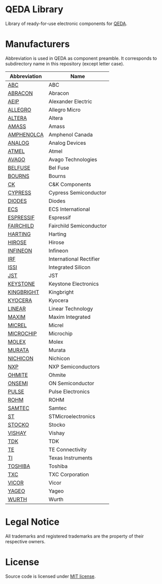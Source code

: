 QEDA Library
============

Library of ready-for-use electronic components for [QEDA](https://github.com/qeda/qeda).

Manufacturers
=============

Abbreviation is used in QEDA as component preamble. It corresponds to subdirectory name in this repository (except letter case).

Abbreviation                            | Name
----------------------------------------|---------------------------------------
[ABC](./abc/)                           | ABC
[ABRACON](./abracon/)                   | Abracon
[AEIP](./aeip/)                         | Alexander Electric
[ALLEGRO](./allegro/)                   | Allegro Micro
[ALTERA](./altera/)                     | Altera
[AMASS](./amass/)                       | Amass
[AMPHENOLCA](./amphenolca/)             | Amphenol Canada
[ANALOG](./analog/)                     | Analog Devices
[ATMEL](./atmel/)                       | Atmel
[AVAGO](./avago/)                       | Avago Technologies
[BELFUSE](./belfuse/)                   | Bel Fuse
[BOURNS](./bourns/)                     | Bourns
[CK](./ck/)                             | C&K Components
[CYPRESS](./cypress/)                   | Cypress Semiconductor
[DIODES](./diodes/)                     | Diodes
[ECS](./ecs/)                           | ECS International
[ESPRESSIF](./espressif/)               | Espressif
[FAIRCHILD](./fairchild/)               | Fairchild Semiconductor
[HARTING](./harting/)                   | Harting
[HIROSE](./hirose/)                     | Hirose
[INFINEON](./infineon/)                 | Infineon
[IRF](./irf/)                           | International Rectifier
[ISSI](./issi/)                         | Integrated Silicon
[JST](./jst/)                           | JST
[KEYSTONE](./keystone/)                 | Keystone Electronics
[KINGBRIGHT](./kingbright/)             | Kingbright
[KYOCERA](./kyocera/)                   | Kyocera
[LINEAR](./linear/)                     | Linear Technology
[MAXIM](./maxim/)                       | Maxim Integrated
[MICREL](./micrel/)                     | Micrel
[MICROCHIP](./microchip/)               | Microchip
[MOLEX](./molex/)                       | Molex
[MURATA](./murata/)                     | Murata
[NICHICON](./nichicon/)                 | Nichicon
[NXP](./nxp/)                           | NXP Semiconductors
[OHMITE](./ohmite/)                     | Ohmite
[ONSEMI](./onsemi/)                     | ON Semiconductor
[PULSE](./pulse/)                       | Pulse Electronics
[ROHM](./rohm/)                         | ROHM
[SAMTEC](./samtec/)                     | Samtec
[ST](./st/)                             | STMicroelectronics
[STOCKO](./stocko/)                     | Stocko
[VISHAY](./vishay/)                     | Vishay
[TDK](./tdk/)                           | TDK
[TE](./te/)                             | TE Connectivity
[TI](./ti/)                             | Texas Instruments
[TOSHIBA](./toshiba/)                   | Toshiba
[TXC](./txc/)                           | TXC Corporation
[VICOR](./vicor/)                       | Vicor
[YAGEO](./yageo/)                       | Yageo
[WURTH](./wurth/)                       | Wurth

Legal Notice
============

All trademarks and registered trademarks are the property of their respective owners.

License
=======

Source code is licensed under [MIT license](./LICENSE.md).
